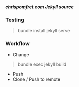 ##### chrispomfret.com Jekyll source

### Testing
> bundle install
> jekyll serve

### Workflow

 - Change
 > bundle exec jekyll build
 - Push
 - Clone / Push to remote
